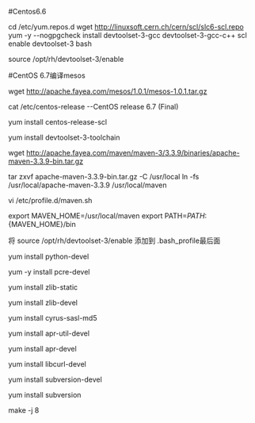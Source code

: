 #Centos6.6

cd /etc/yum.repos.d
wget http://linuxsoft.cern.ch/cern/scl/slc6-scl.repo
yum -y --nogpgcheck install devtoolset-3-gcc devtoolset-3-gcc-c++
scl enable devtoolset-3 bash

source /opt/rh/devtoolset-3/enable

#CentOS 6.7编译mesos


wget http://apache.fayea.com/mesos/1.0.1/mesos-1.0.1.tar.gz

cat /etc/centos-release 
--CentOS release 6.7 (Final)


yum install centos-release-scl


yum install devtoolset-3-toolchain


wget http://apache.fayea.com/maven/maven-3/3.3.9/binaries/apache-maven-3.3.9-bin.tar.gz


tar zxvf apache-maven-3.3.9-bin.tar.gz  -C /usr/local
ln -fs /usr/local/apache-maven-3.3.9 /usr/local/maven


vi /etc/profile.d/maven.sh

export MAVEN_HOME=/usr/local/maven
export PATH=$PATH:${MAVEN_HOME}/bin


将
source /opt/rh/devtoolset-3/enable
添加到 .bash_profile最后面



yum install python-devel


yum -y install pcre-devel

yum install zlib-static

yum install zlib-devel

yum install cyrus-sasl-md5

yum install  apr-util-devel

yum install  apr-devel

yum install  libcurl-devel

yum install subversion-devel

yum install subversion



make -j 8



